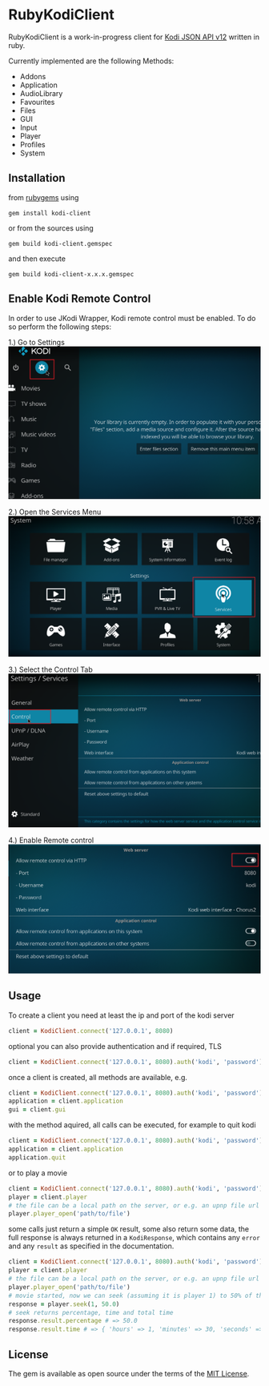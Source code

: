 # RubyKodiClient

RubyKodiClient is a work-in-progress client for [Kodi JSON API v12](https://kodi.wiki/view/JSON-RPC_API/v12) written in ruby.

Currently implemented are the following Methods:
* Addons
* Application
* AudioLibrary
* Favourites
* Files
* GUI
* Input
* Player
* Profiles
* System

## Installation
from [rubygems](https://rubygems.org/gems/kodi_client) using
```shell
gem install kodi-client
```
or from the sources using
```shell
gem build kodi-client.gemspec
```
and then execute
```shell
gem build kodi-client-x.x.x.gemspec
```

## Enable Kodi Remote Control
In order to use JKodi Wrapper, Kodi remote control must be enabled. To do so perform the following steps:

1.) Go to Settings
![Settings](https://github.com/cf86/JKodiWrapper/blob/master/screenshots/Settings.png)

2.) Open the Services Menu
![Service](https://github.com/cf86/JKodiWrapper/blob/master/screenshots/Service.png)

3.) Select the Control Tab
![Control](https://github.com/cf86/JKodiWrapper/blob/master/screenshots/Control.png)

4.) Enable Remote control
![Remote Access](https://github.com/cf86/JKodiWrapper/blob/master/screenshots/RemoteAccess.png)

## Usage

To create a client you need at least the ip and port of the kodi server
```ruby
client = KodiClient.connect('127.0.0.1', 8080)
```
optional you can also provide authentication and if required, TLS 
```ruby
client = KodiClient.connect('127.0.0.1', 8080).auth('kodi', 'password').use_tls
```
once a client is created, all methods are available, e.g.
```ruby
client = KodiClient.connect('127.0.0.1', 8080).auth('kodi', 'password').use_tls
application = client.application
gui = client.gui
```
with the method aquired, all calls can be executed, for example to quit kodi
```ruby
client = KodiClient.connect('127.0.0.1', 8080).auth('kodi', 'password').use_tls
application = client.application
application.quit
```
or to play a movie
```ruby
client = KodiClient.connect('127.0.0.1', 8080).auth('kodi', 'password').use_tls
player = client.player
# the file can be a local path on the server, or e.g. an upnp file url
player.player_open('path/to/file')
```
some calls just return a simple `OK` result, some also return some data, the full response is always returned
in a `KodiResponse`, which contains any `error` and any `result` as specified in the documentation.
```ruby
client = KodiClient.connect('127.0.0.1', 8080).auth('kodi', 'password').use_tls
player = client.player
# the file can be a local path on the server, or e.g. an upnp file url
player.player_open('path/to/file')
# movie started, now we can seek (assuming it is player 1) to 50% of the movie
response = player.seek(1, 50.0)
# seek returns percentage, time and total time
response.result.percentage # => 50.0
response.result.time # => { 'hours' => 1, 'minutes' => 30, 'seconds' => 0}, 'milliseconds' => 0 }
```

## License

The gem is available as open source under the terms of the [MIT License](https://opensource.org/licenses/MIT).
